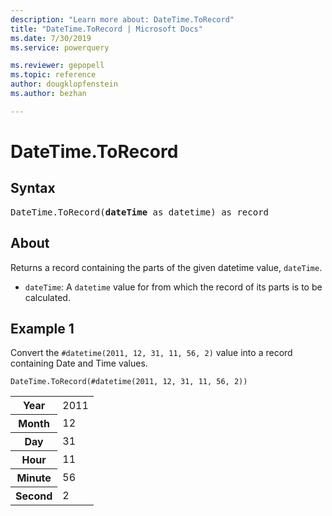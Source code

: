 ```yaml
---
description: "Learn more about: DateTime.ToRecord"
title: "DateTime.ToRecord | Microsoft Docs"
ms.date: 7/30/2019
ms.service: powerquery

ms.reviewer: gepopell
ms.topic: reference
author: dougklopfenstein
ms.author: bezhan

---
```

# DateTime.ToRecord

## Syntax

<pre>
DateTime.ToRecord(<b>dateTime</b> as datetime) as record
</pre>
  
## About  
Returns a record containing the parts of the given datetime value, `dateTime`. <ul> <li><code>dateTime</code>: A <code>datetime</code> value for from which the record of its parts is to be calculated.</li> </ul>

## Example 1
Convert the `#datetime(2011, 12, 31, 11, 56, 2)` value into a record containing Date and Time values.

```powerquery-m
DateTime.ToRecord(#datetime(2011, 12, 31, 11, 56, 2))
```

<table> <tr> <th>Year</th> <td>2011</td> </tr> <tr> <th>Month</th> <td>12</td> </tr> <tr> <th>Day</th> <td>31</td> </tr> <tr> <th>Hour</th> <td>11</td> </tr> <tr> <th>Minute</th> <td>56</td> </tr> <tr> <th>Second</th> <td>2</td> </tr> </table>
